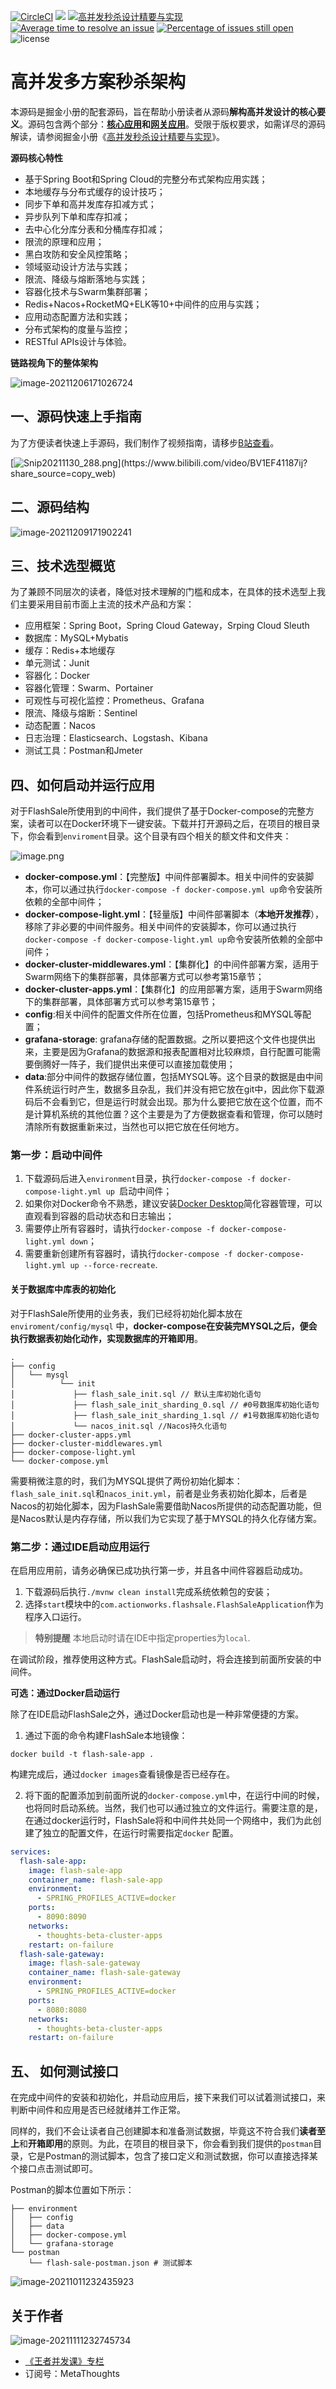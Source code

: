 [![CircleCI](https://circleci.com/gh/ThoughtsBeta/flash-sale/tree/master.svg?style=svg&circle-token=1d98eb40c37d2519d48180e9ed8d9db4e78ff358)](https://circleci.com/gh/ThoughtsBeta/flash-sale/tree/master) [![](https://img.shields.io/badge/JDK-java8-red.svg)]() [![](https://img.shields.io/badge/掘金小册-高并发秒杀的设计精要与实现-blue.svg "高并发秒杀设计精要与实现")](https://juejin.cn/book/7008372989179723787) [![Average time to resolve an issue](http://isitmaintained.com/badge/resolution/ThoughtsBeta/flash-sale.svg)](http://isitmaintained.com/project/ThoughtsBeta/flash-sale "Average time to resolve an issue") [![Percentage of issues still open](http://isitmaintained.com/badge/open/ThoughtsBeta/flash-sale.svg)](http://isitmaintained.com/project/ThoughtsBeta/flash-sale "Percentage of issues still open") ![license](https://img.shields.io/github/license/ThoughtsBeta/flash-sale.svg)

# 高并发多方案秒杀架构

本源码是掘金小册的配套源码，旨在帮助小册读者从源码**解构高并发设计的核心要义**。源码包含两个部分：**[核心应用](https://github.com/ThoughtsBeta/flash-sale)**和**[网关应用](https://github.com/ThoughtsBeta/flash-sale-gateway)**。受限于版权要求，如需详尽的源码解读，请参阅掘金小册《[高并发秒杀设计精要与实现](https://juejin.cn/book/7008372989179723787)》。

**源码核心特性**

* 基于Spring Boot和Spring Cloud的完整分布式架构应用实践；
* 本地缓存与分布式缓存的设计技巧；
* 同步下单和高并发库存扣减方式；
* 异步队列下单和库存扣减；
* 去中心化分库分表和分桶库存扣减；
* 限流的原理和应用；
* 黑白攻防和安全风控策略；
* 领域驱动设计方法与实践；
* 限流、降级与熔断落地与实践；
* 容器化技术与Swarm集群部署；
* Redis+Nacos+RocketMQ+ELK等10+中间件的应用与实践；
* 应用动态配置方法和实践；
* 分布式架构的度量与监控；
* RESTful APIs设计与体验。

**链路视角下的整体架构**

![image-20211206171026724](https://p3-juejin.byteimg.com/tos-cn-i-k3u1fbpfcp/7e32915193c74ce6aaf9ba42d3400487~tplv-k3u1fbpfcp-zoom-1.image)

## 一、源码快速上手指南

为了方便读者快速上手源码，我们制作了视频指南，请移步[B站查看](https://www.bilibili.com/video/BV1EF41187ij?share_source=copy_web)。

[![Snip20211130_288.png](https://p3-juejin.byteimg.com/tos-cn-i-k3u1fbpfcp/5fed62008afb44b49aaa420f514bda2c~tplv-k3u1fbpfcp-watermark.image?)](https://www.bilibili.com/video/BV1EF41187ij?share_source=copy_web)

## 二、源码结构

![image-20211209171902241](https://writting.oss-cn-beijing.aliyuncs.com/image-20211209171902241.png)

## 三、技术选型概览 

为了兼顾不同层次的读者，降低对技术理解的门槛和成本，在具体的技术选型上我们主要采用目前市面上主流的技术产品和方案：

* 应用框架：Spring Boot，Spring Cloud Gateway，Srping Cloud  Sleuth
* 数据库：MySQL+Mybatis
* 缓存：Redis+本地缓存
* 单元测试：Junit
* 容器化：Docker
* 容器化管理：Swarm、Portainer
* 可观性与可视化监控：Prometheus、Grafana
* 限流、降级与熔断：Sentinel
* 动态配置：Nacos
* 日志治理：Elasticsearch、Logstash、Kibana
* 测试工具：Postman和Jmeter

## 四、如何启动并运行应用

对于FlashSale所使用到的中间件，我们提供了基于Docker-compose的完整方案，读者可以在Docker环境下一键安装。下载并打开源码之后，在项目的根目录下，你会看到`enviroment`目录。这个目录有四个相关的额文件和文件夹：

![image.png](https://p9-juejin.byteimg.com/tos-cn-i-k3u1fbpfcp/05af4c0dfd6d487abdeea83a24f94e94~tplv-k3u1fbpfcp-watermark.image?)

* **docker-compose.yml**：【完整版】中间件部署脚本。相关中间件的安装脚本，你可以通过执行`docker-compose -f docker-compose.yml up`命令安装所依赖的全部中间件；
* **docker-compose-light.yml**：【轻量版】中间件部署脚本（**本地开发推荐**），移除了非必要的中间件服务。相关中间件的安装脚本，你可以通过执行`docker-compose -f docker-compose-light.yml up`命令安装所依赖的全部中间件；
* **docker-cluster-middlewares.yml**：【集群化】的中间件部署方案，适用于Swarm网络下的集群部署，具体部署方式可以参考第15章节；
* **docker-cluster-apps.yml**：【集群化】的应用部署方案，适用于Swarm网络下的集群部署，具体部署方式可以参考第15章节；
* **config**:相关中间件的配置文件所在位置，包括Prometheus和MYSQL等配置；
* **grafana-storage**: grafana存储的配置数据。之所以要把这个文件也提供出来，主要是因为Grafana的数据源和报表配置相对比较麻烦，自行配置可能需要倒腾好一阵子，我们提供出来便可以直接加载使用；
* **data**:部分中间件的数据存储位置，包括MYSQL等。这个目录的数据是由中间件系统运行时产生，数据多且杂乱，我们并没有把它放在git中，因此你下载源码后不会看到它，但是运行时就会出现。那为什么要把它放在这个位置，而不是计算机系统的其他位置？这个主要是为了方便数据查看和管理，你可以随时清除所有数据重新来过，当然也可以把它放在任何地方。

### 第一步：启动中间件

1. 下载源码后进入`environment`目录，执行`docker-compose -f docker-compose-light.yml up `启动中间件；
2. 如果你对Docker命令不熟悉，建议安装[Docker Desktop](https://www.docker.com/products/docker-desktop)简化容器管理，可以直观看到容器的启动状态和日志输出；
3. 需要停止所有容器时，请执行`docker-compose -f docker-compose-light.yml down`；
4. 需要重新创建所有容器时，请执行`docker-compose -f docker-compose-light.yml up --force-recreate`.

#### 关于数据库中库表的初始化

对于FlashSale所使用的业务表，我们已经将初始化脚本放在`enviroment/config/mysql`  中，**docker-compose在安装完MYSQL之后，便会执行数据表初始化动作，实现数据库的开箱即用**。

```
.
├── config
│   └── mysql
│   	   └── init
│   	      ├── flash_sale_init.sql // 默认主库初始化语句
│   	      ├── flash_sale_init_sharding_0.sql // #0号数据库初始化语句
│   	      ├── flash_sale_init_sharding_1.sql // #1号数据库初始化语句
│   	      └── nacos_init.sql //Nacos持久化语句
├── docker-cluster-apps.yml
├── docker-cluster-middlewares.yml
├── docker-compose-light.yml
└── docker-compose.yml
```


需要稍微注意的时，我们为MYSQL提供了两份初始化脚本：`flash_sale_init.sql`和`nacos_init.yml`，前者是业务表初始化脚本，后者是Nacos的初始化脚本，因为FlashSale需要借助Nacos所提供的动态配置功能，但是Nacos默认是内存存储，所以我们为它实现了基于MYSQL的持久化存储方案。

### 第二步：通过IDE启动应用运行

在启用应用前，请务必确保已成功执行第一步，并且各中间件容器启动成功。

1. 下载源码后执行`./mvnw clean install`完成系统依赖包的安装；
2. 选择`start`模块中的`com.actionworks.flashsale.FlashSaleApplication`作为程序入口运行。
>**特别提醒**
>本地启动时请在IDE中指定properties为`local`.

在调试阶段，推荐使用这种方式。FlashSale启动时，将会连接到前面所安装的中间件。


**可选：通过Docker启动运行**

除了在IDE启动FlashSale之外，通过Docker启动也是一种非常便捷的方案。

1. 通过下面的命令构建FlashSale本地镜像：

```shell
docker build -t flash-sale-app . 
```

构建完成后，通过`docker images`查看镜像是否已经存在。

2. 将下面的配置添加到前面所说的`docker-compose.yml`中，在运行中间的时候，也将同时启动系统。当然，我们也可以通过独立的文件运行。需要注意的是，在通过docker运行时，FlashSale将和中间件共处同一个网络中，我们为此创建了独立的配置文件，在运行时需要指定`docker` 配置。

```yml
services:
  flash-sale-app:
    image: flash-sale-app
    container_name: flash-sale-app
    environment:
      - SPRING_PROFILES_ACTIVE=docker
    ports:
      - 8090:8090
    networks:
      - thoughts-beta-cluster-apps
    restart: on-failure
  flash-sale-gateway:
    image: flash-sale-gateway
    container_name: flash-sale-gateway
    environment:
      - SPRING_PROFILES_ACTIVE=docker
    ports:
      - 8080:8080
    networks:
      - thoughts-beta-cluster-apps
    restart: on-failure
```

## 五、 如何测试接口

在完成中间件的安装和初始化，并启动应用后，接下来我们可以试着测试接口，来判断中间件和应用是否已经就绪并工作正常。

同样的，我们不会让读者自己创建脚本和准备测试数据，毕竟这不符合我们**读者至上**和**开箱即用**的原则。为此，在项目的根目录下，你会看到我们提供的`postman`目录，它是Postman的测试脚本，包含了接口定义和测试数据，你可以直接选择某个接口点击测试即可。

Postman的脚本位置如下所示：

```shell
├── environment
│   ├── config
│   ├── data
│   ├── docker-compose.yml
│   └── grafana-storage
└── postman
    └── flash-sale-postman.json # 测试脚本
```

![image-20211011232435923](https://p3-juejin.byteimg.com/tos-cn-i-k3u1fbpfcp/6ae8034b52214884b446ca224a6774d2~tplv-k3u1fbpfcp-zoom-1.image)


## 关于作者

![image-20211111232745734](https://p3-juejin.byteimg.com/tos-cn-i-k3u1fbpfcp/87887f3c60044ce1b91e43108ca6ab32~tplv-k3u1fbpfcp-zoom-1.image)

* [《王者并发课》专栏](https://juejin.cn/column/6963590682602635294)
* 订阅号：MetaThoughts


